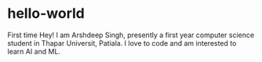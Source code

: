 # hello-world
First time
Hey! I am Arshdeep Singh, presently a first year computer science student in Thapar Universit, Patiala. I love to code and am interested to learn AI and ML.
